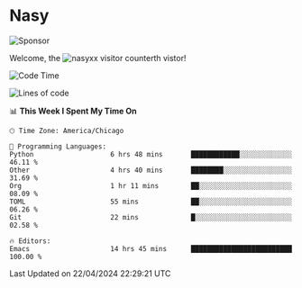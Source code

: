 # Nasy

<!--
<p align="center">
<img height="200" src="https://github-readme-stats.vercel.app/api?username=nasyxx&count_private=true&show_icons=true&theme=dracula&include_all_commits=true"/>
<img height="200" src="https://github-readme-stats.vercel.app/api/top-langs/?username=nasyxx&theme=dracula&hide=html,jupyter+notebook&count_private=true&show_icons=true"/>
</p>

  
----------------
-->

![Sponsor](https://img.shields.io/static/v1.svg?label=Sponsor&message=%E2%9D%A4&logo=GitHub&style=flat&color=pink)
 
Welcome, the ![nasyxx visitor counter](https://count.getloli.com/get/@nasyxx?theme=rule34)th vistor!
 
<!--START_SECTION:waka-->
![Code Time](http://img.shields.io/badge/Code%20Time-4%2C405%20hrs%203%20mins-blue)

![Lines of code](https://img.shields.io/badge/From%20Hello%20World%20I%27ve%20Written-6.3%20million%20lines%20of%20code-blue)

📊 **This Week I Spent My Time On** 

```text
🕑︎ Time Zone: America/Chicago

💬 Programming Languages: 
Python                   6 hrs 48 mins       ████████████░░░░░░░░░░░░░   46.11 % 
Other                    4 hrs 40 mins       ████████░░░░░░░░░░░░░░░░░   31.69 % 
Org                      1 hr 11 mins        ██░░░░░░░░░░░░░░░░░░░░░░░   08.09 % 
TOML                     55 mins             ██░░░░░░░░░░░░░░░░░░░░░░░   06.26 % 
Git                      22 mins             █░░░░░░░░░░░░░░░░░░░░░░░░   02.58 % 

🔥 Editors: 
Emacs                    14 hrs 45 mins      █████████████████████████   100.00 % 
```


 Last Updated on 22/04/2024 22:29:21 UTC
<!--END_SECTION:waka-->

<!-- ![visitors](https://visitor-badge.laobi.icu/badge?page_id=nasyxx.nasyxx) -->
